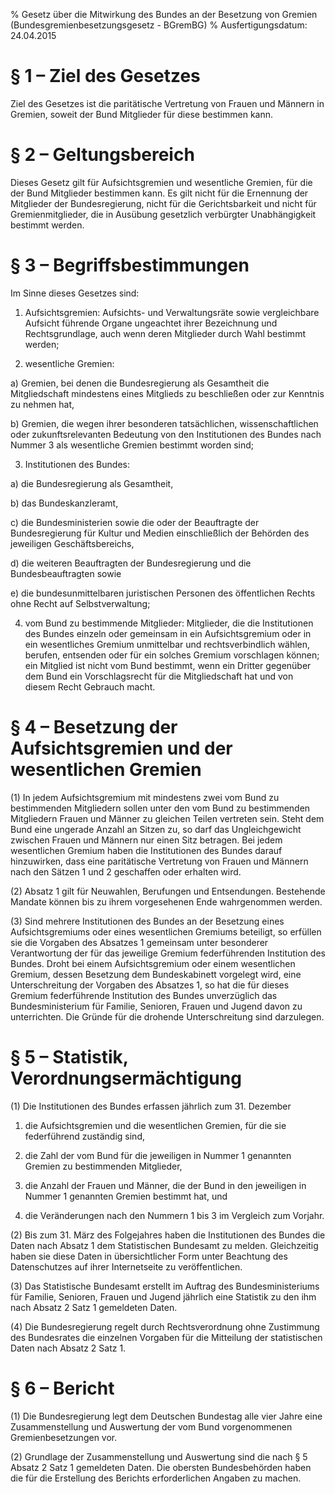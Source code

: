 % Gesetz über die Mitwirkung des Bundes an der Besetzung von Gremien  (Bundesgremienbesetzungsgesetz - BGremBG)
% Ausfertigungsdatum: 24.04.2015
 
# § 1 – Ziel des Gesetzes

Ziel des Gesetzes ist die paritätische Vertretung von Frauen und Männern in Gremien, soweit der Bund Mitglieder für diese bestimmen kann.

# § 2 – Geltungsbereich

Dieses Gesetz gilt für Aufsichtsgremien und wesentliche Gremien, für die der Bund Mitglieder bestimmen kann. Es gilt nicht für die Ernennung der Mitglieder der Bundesregierung, nicht für die Gerichtsbarkeit und nicht für Gremienmitglieder, die in Ausübung gesetzlich verbürgter Unabhängigkeit bestimmt werden.

# § 3 – Begriffsbestimmungen

Im Sinne dieses Gesetzes sind:

1. Aufsichtsgremien: Aufsichts- und Verwaltungsräte sowie vergleichbare Aufsicht führende Organe ungeachtet ihrer Bezeichnung und Rechtsgrundlage, auch wenn deren Mitglieder durch Wahl bestimmt werden;

2. wesentliche Gremien:

a) Gremien, bei denen die Bundesregierung als Gesamtheit die Mitgliedschaft mindestens eines Mitglieds zu beschließen oder zur Kenntnis zu nehmen hat,

b) Gremien, die wegen ihrer besonderen tatsächlichen, wissenschaftlichen oder zukunftsrelevanten Bedeutung von den Institutionen des Bundes nach Nummer 3 als wesentliche Gremien bestimmt worden sind;

3. Institutionen des Bundes:

a) die Bundesregierung als Gesamtheit,

b) das Bundeskanzleramt,

c) die Bundesministerien sowie die oder der Beauftragte der Bundesregierung für Kultur und Medien einschließlich der Behörden des jeweiligen Geschäftsbereichs,

d) die weiteren Beauftragten der Bundesregierung und die Bundesbeauftragten sowie

e) die bundesunmittelbaren juristischen Personen des öffentlichen Rechts ohne Recht auf Selbstverwaltung;

4. vom Bund zu bestimmende Mitglieder: Mitglieder, die die Institutionen des Bundes einzeln oder gemeinsam in ein Aufsichtsgremium oder in ein wesentliches Gremium unmittelbar und rechtsverbindlich wählen, berufen, entsenden oder für ein solches Gremium vorschlagen können; ein Mitglied ist nicht vom Bund bestimmt, wenn ein Dritter gegenüber dem Bund ein Vorschlagsrecht für die Mitgliedschaft hat und von diesem Recht Gebrauch macht.

# § 4 – Besetzung der Aufsichtsgremien und der wesentlichen Gremien

(1) In jedem Aufsichtsgremium mit mindestens zwei vom Bund zu bestimmenden Mitgliedern sollen unter den vom Bund zu bestimmenden Mitgliedern Frauen und Männer zu gleichen Teilen vertreten sein. Steht dem Bund eine ungerade Anzahl an Sitzen zu, so darf das Ungleichgewicht zwischen Frauen und Männern nur einen Sitz betragen. Bei jedem wesentlichen Gremium haben die Institutionen des Bundes darauf hinzuwirken, dass eine paritätische Vertretung von Frauen und Männern nach den Sätzen 1 und 2 geschaffen oder erhalten wird.

(2) Absatz 1 gilt für Neuwahlen, Berufungen und Entsendungen. Bestehende Mandate können bis zu ihrem vorgesehenen Ende wahrgenommen werden.

(3) Sind mehrere Institutionen des Bundes an der Besetzung eines Aufsichtsgremiums oder eines wesentlichen Gremiums beteiligt, so erfüllen sie die Vorgaben des Absatzes 1 gemeinsam unter besonderer Verantwortung der für das jeweilige Gremium federführenden Institution des Bundes. Droht bei einem Aufsichtsgremium oder einem wesentlichen Gremium, dessen Besetzung dem Bundeskabinett vorgelegt wird, eine Unterschreitung der Vorgaben des Absatzes 1, so hat die für dieses Gremium federführende Institution des Bundes unverzüglich das Bundesministerium für Familie, Senioren, Frauen und Jugend davon zu unterrichten. Die Gründe für die drohende Unterschreitung sind darzulegen.

# § 5 – Statistik, Verordnungsermächtigung

(1) Die Institutionen des Bundes erfassen jährlich zum 31. Dezember

1. die Aufsichtsgremien und die wesentlichen Gremien, für die sie federführend zuständig sind,

2. die Zahl der vom Bund für die jeweiligen in Nummer 1 genannten Gremien zu bestimmenden Mitglieder,

3. die Anzahl der Frauen und Männer, die der Bund in den jeweiligen in Nummer 1 genannten Gremien bestimmt hat, und

4. die Veränderungen nach den Nummern 1 bis 3 im Vergleich zum Vorjahr.

(2) Bis zum 31. März des Folgejahres haben die Institutionen des Bundes die Daten nach Absatz 1 dem Statistischen Bundesamt zu melden. Gleichzeitig haben sie diese Daten in übersichtlicher Form unter Beachtung des Datenschutzes auf ihrer Internetseite zu veröffentlichen.

(3) Das Statistische Bundesamt erstellt im Auftrag des Bundesministeriums für Familie, Senioren, Frauen und Jugend jährlich eine Statistik zu den ihm nach Absatz 2 Satz 1 gemeldeten Daten.

(4) Die Bundesregierung regelt durch Rechtsverordnung ohne Zustimmung des Bundesrates die einzelnen Vorgaben für die Mitteilung der statistischen Daten nach Absatz 2 Satz 1.

# § 6 – Bericht

(1) Die Bundesregierung legt dem Deutschen Bundestag alle vier Jahre eine Zusammenstellung und Auswertung der vom Bund vorgenommenen Gremienbesetzungen vor.

(2) Grundlage der Zusammenstellung und Auswertung sind die nach § 5 Absatz 2 Satz 1 gemeldeten Daten. Die obersten Bundesbehörden haben die für die Erstellung des Berichts erforderlichen Angaben zu machen.
